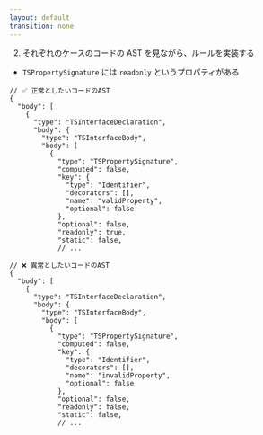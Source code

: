 ```yaml
---
layout: default
transition: none
---
```


<style scoped>
.small-code-json {
  .slidev-code {
    font-size: 0.79rem !important;
    line-height: 0rem !important;
    width: 400px !important;
  }
}
</style>

<div class="_bullet">

2. それぞれのケースのコードの AST を見ながら、ルールを実装する

</div>

<div class="_bullet">

* `TSPropertySignature` には `readonly` というプロパティがある

</div>

<div class="flex justify-around small-code-json">

```json{10,15,19}
// ✅ 正常としたいコードのAST
{
  "body": [
    {
      "type": "TSInterfaceDeclaration",
      "body": {
        "type": "TSInterfaceBody",
        "body": [
          {
            "type": "TSPropertySignature",
            "computed": false,
            "key": {
              "type": "Identifier",
              "decorators": [],
              "name": "validProperty",
              "optional": false
            },
            "optional": false,
            "readonly": true,
            "static": false,
            // ...
```

<div>

```json{10,15,19}
// ❌ 異常としたいコードのAST
{
  "body": [
    {
      "type": "TSInterfaceDeclaration",
      "body": {
        "type": "TSInterfaceBody",
        "body": [
          {
            "type": "TSPropertySignature",
            "computed": false,
            "key": {
              "type": "Identifier",
              "decorators": [],
              "name": "invalidProperty",
              "optional": false
            },
            "optional": false,
            "readonly": false,
            "static": false,
            // ...
```

</div>

</div>

<!-- 

AST を見ると、`TSPropertySignature`というタイプのノードには、`readonly`というプロパティがあることがわかります。  
つまり、この`readonly`プロパティが true の場合は正常とし、false の場合は異常とするといった実装内容になりそうです。
-->